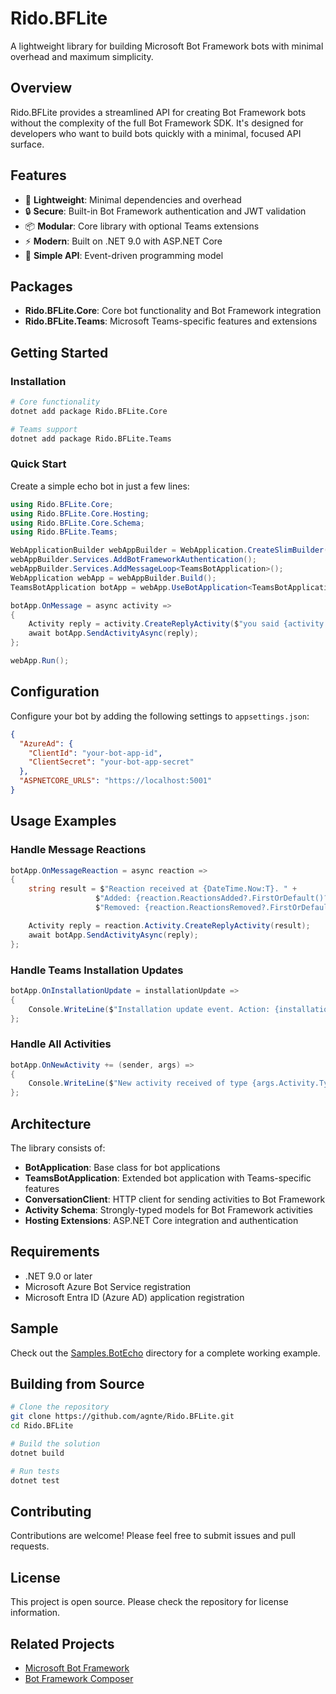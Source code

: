 # Rido.BFLite

A lightweight library for building Microsoft Bot Framework bots with minimal overhead and maximum simplicity.

## Overview

Rido.BFLite provides a streamlined API for creating Bot Framework bots without the complexity of the full Bot Framework SDK. It's designed for developers who want to build bots quickly with a minimal, focused API surface.

## Features

- 🚀 **Lightweight**: Minimal dependencies and overhead
- 🔒 **Secure**: Built-in Bot Framework authentication and JWT validation
- 📦 **Modular**: Core library with optional Teams extensions
- ⚡ **Modern**: Built on .NET 9.0 with ASP.NET Core
- 🎯 **Simple API**: Event-driven programming model

## Packages

- **Rido.BFLite.Core**: Core bot functionality and Bot Framework integration
- **Rido.BFLite.Teams**: Microsoft Teams-specific features and extensions

## Getting Started

### Installation

```bash
# Core functionality
dotnet add package Rido.BFLite.Core

# Teams support
dotnet add package Rido.BFLite.Teams
```

### Quick Start

Create a simple echo bot in just a few lines:

```csharp
using Rido.BFLite.Core;
using Rido.BFLite.Core.Hosting;
using Rido.BFLite.Core.Schema;
using Rido.BFLite.Teams;

WebApplicationBuilder webAppBuilder = WebApplication.CreateSlimBuilder(args);
webAppBuilder.Services.AddBotFrameworkAuthentication();
webAppBuilder.Services.AddMessageLoop<TeamsBotApplication>();
WebApplication webApp = webAppBuilder.Build();
TeamsBotApplication botApp = webApp.UseBotApplication<TeamsBotApplication>();

botApp.OnMessage = async activity =>
{
    Activity reply = activity.CreateReplyActivity($"you said {activity.Text}, with ❤️ at {DateTime.Now:T}");
    await botApp.SendActivityAsync(reply);
};

webApp.Run();
```

## Configuration

Configure your bot by adding the following settings to `appsettings.json`:

```json
{
  "AzureAd": {
    "ClientId": "your-bot-app-id",
    "ClientSecret": "your-bot-app-secret"
  },
  "ASPNETCORE_URLS": "https://localhost:5001"
}
```

## Usage Examples

### Handle Message Reactions

```csharp
botApp.OnMessageReaction = async reaction =>
{
    string result = $"Reaction received at {DateTime.Now:T}. " +
                   $"Added: {reaction.ReactionsAdded?.FirstOrDefault()?.Type} " +
                   $"Removed: {reaction.ReactionsRemoved?.FirstOrDefault()?.Type}";

    Activity reply = reaction.Activity.CreateReplyActivity(result);
    await botApp.SendActivityAsync(reply);
};
```

### Handle Teams Installation Updates

```csharp
botApp.OnInstallationUpdate = installationUpdate =>
{
    Console.WriteLine($"Installation update event. Action: {installationUpdate.Action} for {installationUpdate.SelectedChannelId} channel");
};
```

### Handle All Activities

```csharp
botApp.OnNewActivity += (sender, args) =>
{
    Console.WriteLine($"New activity received of type {args.Activity.Type} from {args.Activity.From?.Id}");
};
```

## Architecture

The library consists of:

- **BotApplication**: Base class for bot applications
- **TeamsBotApplication**: Extended bot application with Teams-specific features
- **ConversationClient**: HTTP client for sending activities to Bot Framework
- **Activity Schema**: Strongly-typed models for Bot Framework activities
- **Hosting Extensions**: ASP.NET Core integration and authentication

## Requirements

- .NET 9.0 or later
- Microsoft Azure Bot Service registration
- Microsoft Entra ID (Azure AD) application registration

## Sample

Check out the [Samples.BotEcho](samples/Samples.BotEcho/) directory for a complete working example.

## Building from Source

```bash
# Clone the repository
git clone https://github.com/agnte/Rido.BFLite.git
cd Rido.BFLite

# Build the solution
dotnet build

# Run tests
dotnet test
```

## Contributing

Contributions are welcome! Please feel free to submit issues and pull requests.

## License

This project is open source. Please check the repository for license information.

## Related Projects

- [Microsoft Bot Framework](https://github.com/microsoft/botframework-sdk)
- [Bot Framework Composer](https://github.com/microsoft/BotFramework-Composer)

